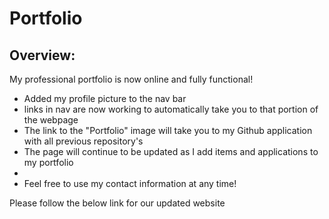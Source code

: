 # Portfolio
## Overview:

My professional portfolio is now online and fully functional!
  - Added my profile picture to the nav bar
  - links in nav are now working to automatically take you to that portion of the webpage
  - The link to the "Portfolio" image will take you to my Github application with all previous repository's
  - The page will continue to be updated as I add items and applications to my portfolio
  - 
  - Feel free to use my contact information at any time!

Please follow the below link for our updated website



